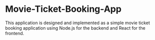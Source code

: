 # Movie-Ticket-Booking-App
This application is designed and implemented as a simple movie ticket booking application using Node.js for the backend and React for the frontend.
